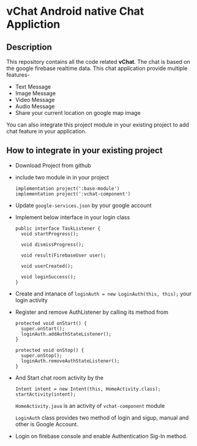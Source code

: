 # vChat Android native Chat Appliction

## Description
  This repository contains all the code related **vChat**. The chat is based on the google firebase realtime data. This chat      application provide multiple features- 
  - Text Message
  - Image Message
  - Video Message
  - Audio Message
  - Share your current location on google map image
  
You can also integrate this project module in your existing project to add chat feature in your application.

## How to integrate in your existing project
  - Download Project from github 
  - include two module in in your project 
      ```
      implementation project(':base-module')
      implementation project(':vchat-component')
      ```
  - Update ```google-services.json``` by your google account
  - Implement below interface in your login class
      ```
      public interface TaskListener {
        void startProgress();

        void dismissProgress();

        void result(FirebaseUser user);

        void userCreated();

        void loginSuccess();
      }
      ```
  - Create and intanace of ```loginAuth = new LoginAuth(this, this);``` your login activity 
  - Register and remove AuthListener by calling its method from 
      ```
      protected void onStart() {
        super.onStart();
        loginAuth.addAuthStateListener();
      }
      
      protected void onStop() {
        super.onStop();
        loginAuth.removeAuthStateListener();
      } 
      ```
  - And Start chat room activity by the 
       ```
       Intent intent = new Intent(this, HomeActivity.class);
       startActivity(intent);
       ```
       ```HomeActivity.java``` is an activity of ```vchat-component``` module 
    
       ```LoginAuth``` class provides two method of login and sigup, manual and other is Google Account.
    
  - Login on firebase console and enable Authentication Sig-In method.
    
